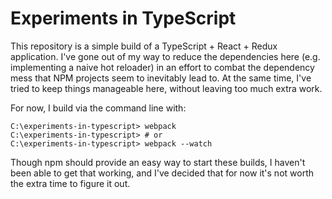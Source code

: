 # Experiments in TypeScript

This repository is a simple build of a TypeScript + React + Redux application.
I've gone out of my way to reduce the dependencies here (e.g. implementing a
naive hot reloader) in an effort to combat the dependency mess that NPM projects
seem to inevitably lead to.  At the same time, I've tried to keep things
manageable here, without leaving too much extra work.

For now, I build via the command line with:

    C:\experiments-in-typescript> webpack
    C:\experiments-in-typescript> # or
    C:\experiments-in-typescript> webpack --watch

Though npm should provide an easy way to start these builds, I haven't been able
to get that working, and I've decided that for now it's not worth the extra time
to figure it out.
